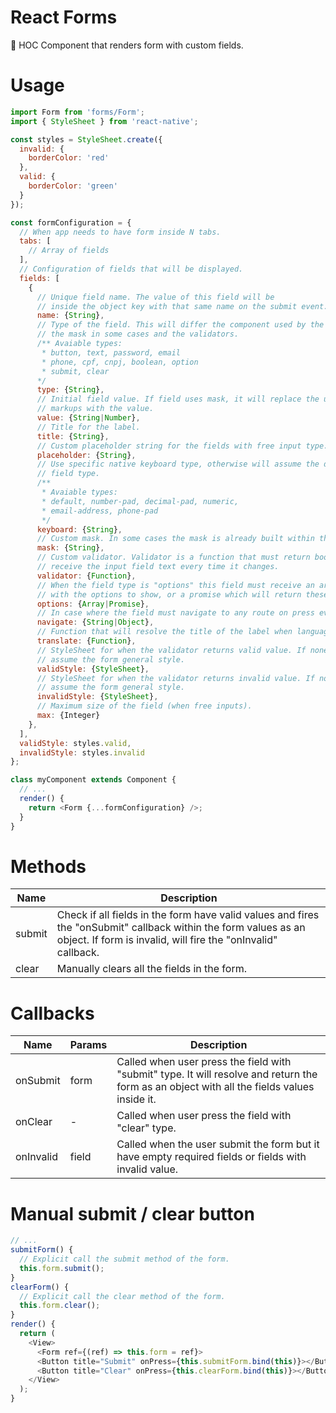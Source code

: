 # React Forms
📃 HOC Component that renders form with custom fields.

# Usage
```javascript
import Form from 'forms/Form';
import { StyleSheet } from 'react-native';

const styles = StyleSheet.create({
  invalid: {
    borderColor: 'red'
  },
  valid: {
    borderColor: 'green'
  }
});

const formConfiguration = {
  // When app needs to have form inside N tabs.
  tabs: [
    // Array of fields
  ],
  // Configuration of fields that will be displayed.
  fields: [
    {
      // Unique field name. The value of this field will be
      // inside the object key with that same name on the submit event.
      name: {String},
      // Type of the field. This will differ the component used by the field,
      // the mask in some cases and the validators.
      /** Avaiable types:
       * button, text, password, email
       * phone, cpf, cnpj, boolean, option
       * submit, clear
      */
      type: {String},
      // Initial field value. If field uses mask, it will replace the underscores
      // markups with the value.
      value: {String|Number},
      // Title for the label.
      title: {String},
      // Custom placeholder string for the fields with free input type.
      placeholder: {String},
      // Use specific native keyboard type, otherwise will assume the default by the 
      // field type.
      /**
       * Avaiable types:
       * default, number-pad, decimal-pad, numeric,
       * email-address, phone-pad
       */
      keyboard: {String},
      // Custom mask. In some cases the mask is already built within the type of the field.
      mask: {String},
      // Custom validator. Validator is a function that must return boolean. It will
      // receive the input field text every time it changes.
      validator: {Function},
      // When the field type is "options" this field must receive an array
      // with the options to show, or a promise which will return these values.
      options: {Array|Promise},
      // In case where the field must navigate to any route on press event.
      navigate: {String|Object},
      // Function that will resolve the title of the label when language changes.
      translate: {Function},
      // StyleSheet for when the validator returns valid value. If none then will
      // assume the form general style.
      validStyle: {StyleSheet},
      // StyleSheet for when the validator returns invalid value. If none then will
      // assume the form general style.
      invalidStyle: {StyleSheet},
      // Maximum size of the field (when free inputs).
      max: {Integer}
    },
  ],
  validStyle: styles.valid,
  invalidStyle: styles.invalid
};

class myComponent extends Component {
  // ...
  render() {
    return <Form {...formConfiguration} />;
  }
}
```

# Methods
| Name | Description |
| ---- | ----------- |
| submit | Check if all fields in the form have valid values and fires the "onSubmit" callback within the form values as an object. If form is invalid, will fire the "onInvalid" callback. |
| clear | Manually clears all the fields in the form.

# Callbacks
| Name | Params | Description |
|------|--------|-------------|
| onSubmit | form | Called when user press the field with "submit" type. It will resolve and return the form as an object with all the fields values inside it. |
| onClear | - | Called when user press the field with "clear" type. |
| onInvalid | field | Called when the user submit the form but it have empty required fields or fields with invalid value. |

# Manual submit / clear button
```javascript
// ...
submitForm() {
  // Explicit call the submit method of the form.
  this.form.submit();
}
clearForm() {
  // Explicit call the clear method of the form.
  this.form.clear();
}
render() {
  return (
    <View>
      <Form ref={(ref) => this.form = ref}>
      <Button title="Submit" onPress={this.submitForm.bind(this)}></Button>
      <Button title="Clear" onPress={this.clearForm.bind(this)}></Button>
    </View>
  );
}
```